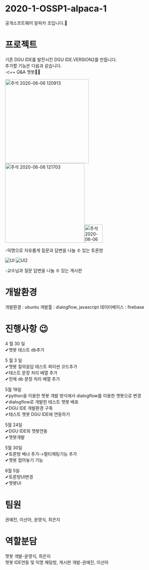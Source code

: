 # 2020-1-OSSP1-alpaca-1
공개소프트웨어 알파카 조입니다.🦙

# 프로젝트 
기존 DGU IDE를 발전시킨 DGU IDE.VERSION2를 만듭니다.  
추가할 기능은 다음과 같습니다.  
-c++ Q&A 챗봇👨‍💻  


<img width="271" alt="주석 2020-06-06 120913" src="https://user-images.githubusercontent.com/62542277/83934886-eb4d7b00-a7ee-11ea-99e9-e43f24ebbd0c.png"><img width="257" alt="주석 2020-06-06 121703" src="https://user-images.githubusercontent.com/62542277/83934971-c9a0c380-a7ef-11ea-9475-5eb05df194e6.png"><img width="59" alt="주석 2020-06-06 120934" src="https://user-images.githubusercontent.com/62542277/83934923-539c5c80-a7ef-11ea-9a13-7dded584816b.png">  

-익명으로 자유롭게 질문과 답변을 나눌 수 있는 토론방  

![UI](https://user-images.githubusercontent.com/62545246/83891076-99bdd580-a787-11ea-913c-a43592570b28.JPG)
![UI2](https://user-images.githubusercontent.com/62545246/83891398-0f29a600-a788-11ea-8521-95108ccb3d37.JPG)


-교수님과 질문 답변을 나눌 수 있는 게시판

# 개발환경
개발환경 : ubuntu
개발툴 : dialogflow, javascript
데이터베이스 : firebase

# 진행사항 😉 
4 월 30 일  
✔챗봇 테스트 db추가  

5 월 3 일  
✔챗봇 질의응답 테스트 파이썬 코드추가   
✔테스트 문장 처리 배열 추가  
✔전체 db 문장 처리 배열 추가 

5월 19일   
✔python을 이용한 챗봇 개발 방식에서 dialogflow를 이용한 챗봇으로 변경  
✔dialogflow로 개발한 테스트 챗봇 배포   
✔DGU IDE 개발환경 구축   
✔테스트 챗봇 DGU IDE에 연동하기

5월 24일   
✔DGU IDE와 챗봇연동   
✔챗봇개발   

5월 30일   
✔토론방 배너 추가->멀티채팅기능 추가  
✔챗봇 접어놓기 기능 

6월 5일    
✔토론방UI변경    
✔챗봇UI
# 팀원
권예진, 이선아, 윤영식, 최은지  

# 역할분담
챗봇 개발-윤영식, 최은지  
챗봇 IDE연동 및 익명 채팅방, 게시판 개발-권예진, 이선아 
